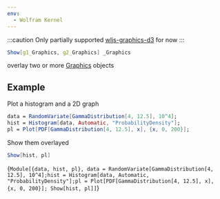 ```yaml
---
env:
  - Wolfram Kernel
---
```


:::caution
Only partially supported [wljs-graphics-d3](https://github.com/JerryI/wljs-graphics-d3) for now
:::

```mathematica
Show[g1_Graphics, g2_Graphics] _Graphics
```

overlay two or more [Graphics](frontend/Reference/Graphics/Graphics.md) objects

## Example

Plot a histogram and a 2D graph

```mathematica
data = RandomVariate[GammaDistribution[4, 12.5], 10^4];
hist = Histogram[data, Automatic, "ProbabilityDensity"];
pl = Plot[PDF[GammaDistribution[4, 12.5], x], {x, 0, 200}];
```

Show them overlayed

```mathematica
Show[hist, pl]
```

<Wl>{`Module[{data, hist, pl}, data = RandomVariate[GammaDistribution[4, 12.5], 10^4];hist = Histogram[data, Automatic, "ProbabilityDensity"];pl = Plot[PDF[GammaDistribution[4, 12.5], x], {x, 0, 200}]; Show[hist, pl]]`}</Wl>


